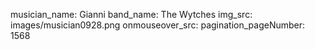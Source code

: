 musician_name: Gianni
band_name: The Wytches
img_src: images/musician0928.png
onmouseover_src: 
pagination_pageNumber: 1568